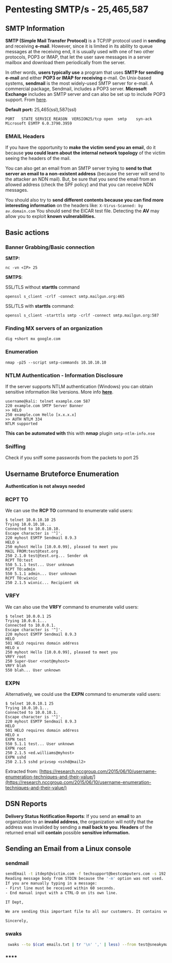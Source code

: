 # Pentesting SMTP/s - 25,465,587

## **SMTP Information** <a id="basic-information"></a>

**SMTP \(Simple Mail Transfer Protocol\)** is a TCP/IP protocol used in **sending** and receiving **e-mail**. However, since it is limited in its ability to queue messages at the receiving end, it is usually used with one of two other protocols, POP3 or IMAP, that let the user save messages in a server mailbox and download them periodically from the server.

In other words, **users typically use** a program that uses **SMTP for sending e-mail** and either **POP3 or IMAP for receiving** e-mail. On Unix-based systems, **sendmail** is the most widely-used SMTP server for e-mail. A commercial package, Sendmail, includes a POP3 server. **Microsoft Exchange** includes an SMTP server and can also be set up to include POP3 support. From [here](https://whatis.techtarget.com/definition/SMTP-Simple-Mail-Transfer-Protocol).

**Default port:** 25,465\(ssl\),587\(ssl\)

```text
PORT   STATE SERVICE REASON  VERSION25/tcp open  smtp    syn-ack Microsoft ESMTP 6.0.3790.3959
```

### EMAIL Headers <a id="email-headers"></a>

If you have the opportunity to **make the victim send you an emai**l, do it because **you could learn about the internal network topology** of the victim seeing the headers of the mail.

You can also get an email from an SMTP server trying to **send to that server an email to a non-existent address** \(because the server will send to the attacker an NDN mail\). But, be sure that you send the email from an allowed address \(check the SPF policy\) and that you can receive NDN messages.

You should also try to **send different contents because you can find more interesting information** on the headers like: `X-Virus-Scanned: by av.domain.com` You should send the EICAR test file. Detecting the **AV** may allow you to exploit **known vulnerabilities.**

## Basic actions <a id="basic-actions"></a>

### **Banner Grabbing/Basic connection** <a id="banner-grabbing-basic-connection"></a>

**SMTP:**

```text
nc -vn <IP> 25
```

**SMTPS**:

SSL/TLS without **starttls** command

```text
openssl s_client -crlf -connect smtp.mailgun.org:465 
```

SSL/TLS with **starttls** command:

```text
openssl s_client -starttls smtp -crlf -connect smtp.mailgun.org:587
```

### Finding MX servers of an organization <a id="finding-mx-servers-of-an-organisation"></a>

```text
dig +short mx google.com
```

### Enumeration <a id="enumeration"></a>

```text
nmap -p25 --script smtp-commands 10.10.10.10
```

### NTLM Authentication - Information Disclosure <a id="ntlm-auth-information-disclosure"></a>

If the server supports NTLM authentication \(Windows\) you can obtain sensitive information like \versions. More info [**here**](https://medium.com/@m8r0wn/internal-information-disclosure-using-hidden-ntlm-authentication-18de17675666).

```text
username@kali: telnet example.com 587 
220 example.com SMTP Server Banner 
>> HELO 
250 example.com Hello [x.x.x.x] 
>> AUTH NTLM 334 
NTLM supported 
```

**This can be automated with** this with **nmap** plugin `smtp-ntlm-info.nse`

### Sniffing <a id="sniffing"></a>

Check if you sniff some passwords from the packets to port 25​

## Username Bruteforce Enumeration <a id="username-bruteforce-enumeration"></a>

**Authentication is not always needed**

### RCPT TO <a id="rcpt-to"></a>

We can use the **RCP TO** command to enumerate valid users:

```text
$ telnet 10.0.10.10 25
Trying 10.0.10.10...
Connected to 10.0.10.10.
Escape character is '^]'.
220 myhost ESMTP Sendmail 8.9.3
HELO x
250 myhost Hello [10.0.0.99], pleased to meet you
MAIL FROM:test@test.org
250 2.1.0 test@test.org... Sender ok
RCPT TO:test
550 5.1.1 test... User unknown
RCPT TO:admin
550 5.1.1 admin... User unknown
RCPT TO:wixnic
250 2.1.5 wixnic... Recipient ok
```

### VRFY <a id="vrfy"></a>

We can also use the **VRFY** command to enumerate valid users:

```text
$ telnet 10.0.0.1 25
Trying 10.0.0.1...
Connected to 10.0.0.1.
Escape character is '^]'.
220 myhost ESMTP Sendmail 8.9.3
HELO
501 HELO requires domain address
HELO x
250 myhost Hello [10.0.0.99], pleased to meet you
VRFY root
250 Super-User <root@myhost>
VRFY blah
550 blah... User unknown
```

### EXPN <a id="expn"></a>

Alternatively, we could use the **EXPN** command to enumerate valid users:

```text
$ telnet 10.0.10.1 25
Trying 10.0.10.1...
Connected to 10.0.10.1.
Escape character is '^]'.
220 myhost ESMTP Sendmail 8.9.3
HELO
501 HELO requires domain address
HELO x
EXPN test
550 5.1.1 test... User unknown
EXPN root
250 2.1.5 <ed.williams@myhost>
EXPN sshd
250 2.1.5 sshd privsep <sshd@mail2>
```

Extracted from: [https://research.nccgroup.com/2015/06/10/username-enumeration-techniques-and-their-value/](https://research.nccgroup.com/2015/06/10/username-enumeration-techniques-and-their-value/)​

## DSN Reports <a id="dsn-reports"></a>

**Delivery Status Notification Reports**: If you send an **email** to an organization to an **invalid address**, the organization will notify that the address was invalided by sending a **mail back to you**. **Headers** of the returned email will **contain** possible **sensitive information.**

## Sending an Email from a Linux console

### sendmail

```bash
sendEmail -t itdept@victim.com -f techsupport@bestcomputers.com -s 192.168.8.131 -u Important Upgrade Instructions -a /tmp/BestComputers-UpgradeInstructions.pdf
Reading message body from STDIN because the '-m' option was not used.
If you are manually typing in a message:  
- First line must be received within 60 seconds.  
- End manual input with a CTRL-D on its own line.

​IT Dept,​

We are sending this important file to all our customers. It contains very important instructions for upgrading and securing your software. Please read and let us know if you have any problems.

​Sincerely,
```

### swaks

```bash
 swaks --to $(cat emails.txt | tr '\n' ',' | less) --from test@sneakymailer.htb --header "Subject: test" --body "please click here http://10.10.14.42/" --server 10.10.10.197
```

### \*\*\*\* <a id="what-about-subdomains"></a>

